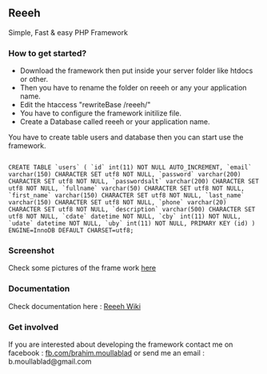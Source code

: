 <h2>Reeeh</h2>

Simple, Fast & easy PHP Framework

<h3>How to get started?</h3>

<ul>
<li>Download the framework then put inside your server folder like htdocs or other.</li>

<li>Then you have to rename the folder on reeeh or any your application name.</li>

<li>Edit the htaccess "rewriteBase /reeeh/"</li>

<li>You have to configure the framework initilize file.</li>

<li>Create a Database called reeeh or your application name.</li>
</ul>


You have to create table users and database then you can start use the framework.


<code>
CREATE TABLE `users` ( `id` int(11) NOT NULL AUTO_INCREMENT, `email` varchar(150) CHARACTER SET utf8 NOT NULL, `password` varchar(200) CHARACTER SET utf8 NOT NULL, `passwordsalt` varchar(200) CHARACTER SET utf8 NOT NULL, `fullname` varchar(50) CHARACTER SET utf8 NOT NULL, `first_name` varchar(150) CHARACTER SET utf8 NOT NULL, `last_name` varchar(150) CHARACTER SET utf8 NOT NULL, `phone` varchar(20) CHARACTER SET utf8 NOT NULL, `description` varchar(500) CHARACTER SET utf8 NOT NULL, `cdate` datetime NOT NULL, `cby` int(11) NOT NULL, `udate` datetime NOT NULL, `uby` int(11) NOT NULL, PRIMARY KEY (id) ) ENGINE=InnoDB DEFAULT CHARSET=utf8; 
</code>

<h3>Screenshot</h3>
Check some pictures of the frame work <a href="https://github.com/softhightech/Reeeh/wiki">here</a>

<h3>Documentation</h3>
Check documentation here : <a href="https://github.com/softhightech/Reeeh/wiki">Reeeh Wiki</a>

<h3>Get involved</h3>
If you are interested about developing the framework contact me on facebook : <a href="http://fb.com/brahim.moullablad">fb.com/brahim.moullablad</a> or send me an email : b.moullablad@gmail.com
